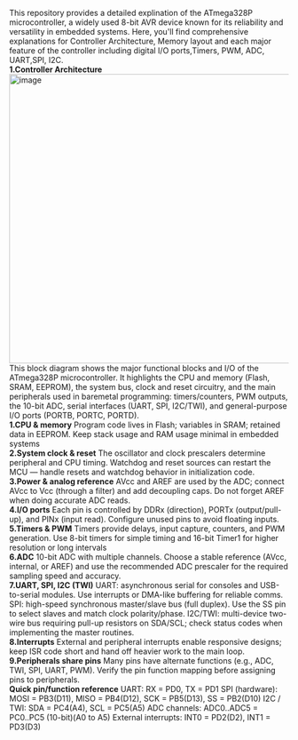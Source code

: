 This repository provides a detailed explination of the ATmega328P microcontroller, a widely used 8-bit AVR device known 
for its reliability and versatility in embedded systems. Here, you'll find comprehensive explanations for Controller 
Architecture, Memory layout and each major feature of the controller including digital I/O ports,Timers, PWM, ADC, UART,SPI, I2C.  
**1.Controller Architecture**
<img width="788" height="521" alt="image" src="https://github.com/user-attachments/assets/fec84532-65fe-4817-9d8e-9d216c05e22c" />
This block diagram shows the major functional blocks and I/O of the ATmega328P microcontroller. It highlights the CPU and memory (Flash, SRAM, EEPROM), the system bus, clock and reset circuitry, and the main peripherals used in baremetal programming: timers/counters, PWM outputs, the 10-bit ADC, serial interfaces (UART, SPI, I2C/TWI), and general-purpose I/O ports (PORTB, PORTC, PORTD).  
**1.CPU & memory**
Program code lives in Flash; variables in SRAM; retained data in EEPROM. Keep stack usage and RAM usage minimal in embedded systems  
**2.System clock & reset**
The oscillator and clock prescalers determine peripheral and CPU timing. Watchdog and reset sources can restart the MCU — handle resets and watchdog behavior in initialization code.  
**3.Power & analog reference**
AVcc and AREF are used by the ADC; connect AVcc to Vcc (through a filter) and add decoupling caps. Do not forget AREF when doing accurate ADC reads.  
**4.I/O ports**
Each pin is controlled by DDRx (direction), PORTx (output/pull-up), and PINx (input read). Configure unused pins to avoid floating inputs.  
**5.Timers & PWM**
Timers provide delays, input capture, counters, and PWM generation. Use 8-bit timers for simple timing and 16-bit Timer1 for higher resolution or long intervals  
**6.ADC**
10-bit ADC with multiple channels. Choose a stable reference (AVcc, internal, or AREF) and use the recommended ADC prescaler for the required sampling speed and accuracy.  
**7.UART, SPI, I2C (TWI)**
UART: asynchronous serial for consoles and USB-to-serial modules. Use interrupts or DMA-like buffering for reliable comms.
SPI: high-speed synchronous master/slave bus (full duplex). Use the SS pin to select slaves and match clock polarity/phase.
I2C/TWI: multi-device two-wire bus requiring pull-up resistors on SDA/SCL; check status codes when implementing the master routines.  
**8.Interrupts**
External and peripheral interrupts enable responsive designs; keep ISR code short and hand off heavier work to the main loop.  
**9.Peripherals share pins**
Many pins have alternate functions (e.g., ADC, TWI, SPI, UART, PWM). Verify the pin function mapping before assigning pins to peripherals.  
**Quick pin/function reference**
UART: RX = PD0, TX = PD1
SPI (hardware): MOSI = PB3(D11), MISO = PB4(D12), SCK = PB5(D13), SS = PB2(D10)
I2C / TWI: SDA = PC4(A4), SCL = PC5(A5)
ADC channels: ADC0..ADC5 = PC0..PC5 (10-bit)(A0 to A5)
External interrupts: INT0 = PD2(D2), INT1 = PD3(D3)



